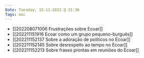 ```yaml
---
Date: Tuesday, 15-11-2022 @ 21:36
Tags: moc
---
```

- [[202208071006 Frustrações sobre Ecoar]]
- [[202211151916 Ecoar como um grupo pequeno-burguês]]
- [[202211152137 Sobre a adoração de políticos no Ecoar]]
- [[202211152145 Sobre desrespeito ao tempo no Ecoar]]
- [[202211152213 Sobre frases prontas em reuniões do Ecoar]]